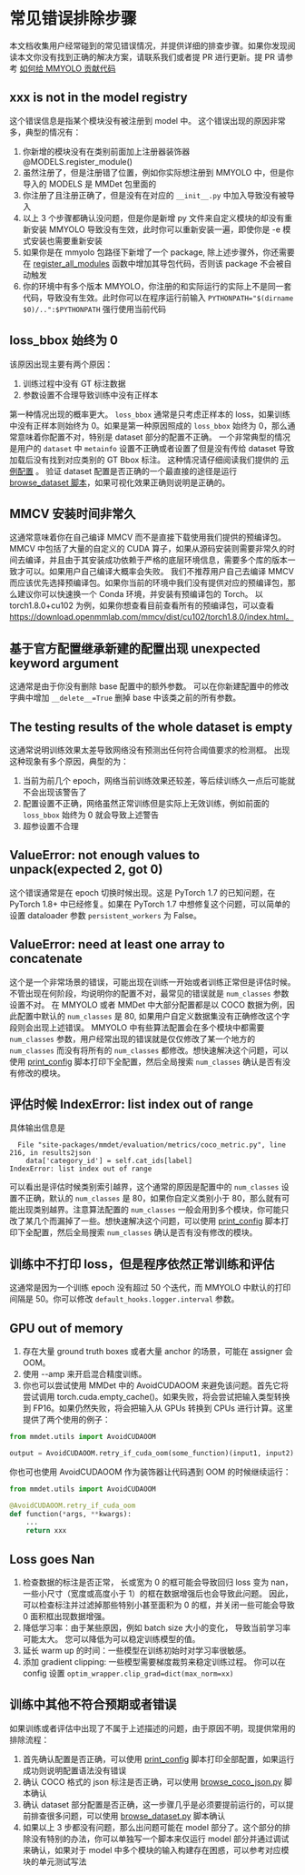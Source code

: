 # 常见错误排除步骤

本文档收集用户经常碰到的常见错误情况，并提供详细的排查步骤。如果你发现阅读本文你没有找到正确的解决方案，请联系我们或者提 PR 进行更新。提 PR 请参考 [如何给 MMYOLO 贡献代码](../recommended_topics/contributing.md)

## xxx is not in the model registry

这个错误信息是指某个模块没有被注册到 model 中。 这个错误出现的原因非常多，典型的情况有：

1. 你新增的模块没有在类别前面加上注册器装饰器 @MODELS.register_module()
2. 虽然注册了，但是注册错了位置，例如你实际想注册到 MMYOLO 中，但是你导入的 MODELS 是 MMDet 包里面的
3. 你注册了且注册正确了，但是没有在对应的 `__init__.py` 中加入导致没有被导入
4. 以上 3 个步骤都确认没问题，但是你是新增 py 文件来自定义模块的却没有重新安装 MMYOLO 导致没有生效，此时你可以重新安装一遍，即使你是 -e 模式安装也需要重新安装
5. 如果你是在 mmyolo 包路径下新增了一个 package, 除上述步骤外，你还需要在 [register_all_modules](https://github.com/open-mmlab/mmyolo/blob/main/mmyolo/utils/setup_env.py#L8) 函数中增加其导包代码，否则该 package 不会被自动触发
6. 你的环境中有多个版本 MMYOLO，你注册的和实际运行的实际上不是同一套代码，导致没有生效。此时你可以在程序运行前输入 `PYTHONPATH="$(dirname $0)/..":$PYTHONPATH` 强行使用当前代码

## loss_bbox 始终为 0

该原因出现主要有两个原因：

1. 训练过程中没有 GT 标注数据
2. 参数设置不合理导致训练中没有正样本

第一种情况出现的概率更大。 `loss_bbox` 通常是只考虑正样本的 loss，如果训练中没有正样本则始终为 0。如果是第一种原因照成的 `loss_bbox` 始终为 0，那么通常意味着你配置不对，特别是 dataset 部分的配置不正确。
一个非常典型的情况是用户的 `dataset` 中 `metainfo` 设置不正确或者设置了但是没有传给 dataset 导致加载后没有找到对应类别的 GT Bbox 标注。 这种情况请仔细阅读我们提供的 [示例配置](https://github.com/open-mmlab/mmyolo/blob/main/projects/misc/custom_dataset/yolov5_s-v61_syncbn_fast_1xb32-100e_cat.py#L27) 。
验证 dataset 配置是否正确的一个最直接的途径是运行 [browse_dataset 脚本](https://github.com/open-mmlab/mmyolo/blob/main/tools/analysis_tools/browse_dataset.py)，如果可视化效果正确则说明是正确的。

## MMCV 安装时间非常久

这通常意味着你在自己编译 MMCV 而不是直接下载使用我们提供的预编译包。 MMCV 中包括了大量的自定义的 CUDA 算子，如果从源码安装则需要非常久的时间去编译，并且由于其安装成功依赖于严格的底层环境信息，需要多个库的版本一致才可以。如果用户自己编译大概率会失败。
我们不推荐用户自己去编译 MMCV 而应该优先选择预编译包。如果你当前的环境中我们没有提供对应的预编译包，那么建议你可以快速换一个 Conda 环境，并安装有预编译包的 Torch。 以 torch1.8.0+cu102 为例，如果你想查看目前查看所有的预编译包，可以查看 https://download.openmmlab.com/mmcv/dist/cu102/torch1.8.0/index.html。

## 基于官方配置继承新建的配置出现 unexpected keyword argument

这通常是由于你没有删除 base 配置中的额外参数。 可以在你新建配置中的修改字典中增加 `__delete__=True` 删掉 base 中该类之前的所有参数。

## The testing results of the whole dataset is empty

这通常说明训练效果太差导致网络没有预测出任何符合阈值要求的检测框。 出现这种现象有多个原因，典型的为：

1. 当前为前几个 epoch，网络当前训练效果还较差，等后续训练久一点后可能就不会出现该警告了
2. 配置设置不正确，网络虽然正常训练但是实际上无效训练，例如前面的 `loss_bbox` 始终为 0 就会导致上述警告
3. 超参设置不合理

## ValueError: not enough values to unpack(expected 2, got 0)

这个错误通常是在 epoch 切换时候出现。这是 PyTorch 1.7 的已知问题，在 PyTorch 1.8+ 中已经修复。如果在 PyTorch 1.7 中想修复这个问题，可以简单的设置 dataloader 参数 `persistent_workers` 为 False。

## ValueError: need at least one array to concatenate

这个是一个非常场景的错误，可能出现在训练一开始或者训练正常但是评估时候。不管出现在何阶段，均说明你的配置不对，最常见的错误就是 `num_classes` 参数设置不对。
在 MMYOLO 或者 MMDet 中大部分配置都是以 COCO 数据为例，因此配置中默认的 `num_classes` 是 80, 如果用户自定义数据集没有正确修改这个字段则会出现上述错误。
MMYOLO 中有些算法配置会在多个模块中都需要 `num_classes` 参数，用户经常出现的错误就是仅仅修改了某一个地方的 `num_classes` 而没有将所有的 `num_classes` 都修改。想快速解决这个问题，可以使用 [print_config](https://github.com/open-mmlab/mmyolo/blob/main/tools/misc/print_config.py)
脚本打印下全配置，然后全局搜索 `num_classes` 确认是否有没有修改的模块。

## 评估时候 IndexError: list index out of range

具体输出信息是

```text
  File "site-packages/mmdet/evaluation/metrics/coco_metric.py", line 216, in results2json
    data['category_id'] = self.cat_ids[label]
IndexError: list index out of range
```

可以看出是评估时候类别索引越界，这个通常的原因是配置中的 `num_classes` 设置不正确，默认的 `num_classes` 是 80，如果你自定义类别小于 80，那么就有可能出现类别越界。注意算法配置的 `num_classes` 一般会用到多个模块，你可能只改了某几个而漏掉了一些。想快速解决这个问题，可以使用 [print_config](https://github.com/open-mmlab/mmyolo/blob/main/tools/misc/print_config.py)
脚本打印下全配置，然后全局搜索 `num_classes` 确认是否有没有修改的模块。

## 训练中不打印 loss，但是程序依然正常训练和评估

这通常是因为一个训练 epoch 没有超过 50 个迭代，而 MMYOLO 中默认的打印间隔是 50。你可以修改 `default_hooks.logger.interval` 参数。

## GPU out of memory

1. 存在大量 ground truth boxes 或者大量 anchor 的场景，可能在 assigner 会 OOM。
2. 使用 --amp 来开启混合精度训练。
3. 你也可以尝试使用 MMDet 中的 AvoidCUDAOOM 来避免该问题。首先它将尝试调用 torch.cuda.empty_cache()。如果失败，将会尝试把输入类型转换到 FP16。如果仍然失败，将会把输入从 GPUs 转换到 CPUs 进行计算。这里提供了两个使用的例子：

```python
from mmdet.utils import AvoidCUDAOOM

output = AvoidCUDAOOM.retry_if_cuda_oom(some_function)(input1, input2)
```

你也可也使用 AvoidCUDAOOM 作为装饰器让代码遇到 OOM 的时候继续运行：

```python
from mmdet.utils import AvoidCUDAOOM

@AvoidCUDAOOM.retry_if_cuda_oom
def function(*args, **kwargs):
    ...
    return xxx
```

## Loss goes Nan

1. 检查数据的标注是否正常， 长或宽为 0 的框可能会导致回归 loss 变为 nan，一些小尺寸（宽度或高度小于 1）的框在数据增强后也会导致此问题。 因此，可以检查标注并过滤掉那些特别小甚至面积为 0 的框，并关闭一些可能会导致 0 面积框出现数据增强。
2. 降低学习率：由于某些原因，例如 batch size 大小的变化， 导致当前学习率可能太大。 您可以降低为可以稳定训练模型的值。
3. 延长 warm up 的时间：一些模型在训练初始时对学习率很敏感。
4. 添加 gradient clipping: 一些模型需要梯度裁剪来稳定训练过程。 你可以在 config 设置 `optim_wrapper.clip_grad=dict(max_norm=xx)`

## 训练中其他不符合预期或者错误

如果训练或者评估中出现了不属于上述描述的问题，由于原因不明，现提供常用的排除流程：

1. 首先确认配置是否正确，可以使用 [print_config](https://github.com/open-mmlab/mmyolo/blob/main/tools/misc/print_config.py) 脚本打印全部配置，如果运行成功则说明配置语法没有错误
2. 确认 COCO 格式的 json 标注是否正确，可以使用 [browse_coco_json.py](https://github.com/open-mmlab/mmyolo/blob/main/tools/misc/browse_coco_json.py) 脚本确认
3. 确认 dataset 部分配置是否正确，这一步骤几乎是必须要提前运行的，可以提前排查很多问题，可以使用 [browse_dataset.py](https://github.com/open-mmlab/mmyolo/blob/main/tools/misc/browse_dataset.py) 脚本确认
4. 如果以上 3 步都没有问题，那么出问题可能在 model 部分了。这个部分的排除没有特别的办法，你可以单独写一个脚本来仅运行 model 部分并通过调试来确认，如果对于 model 中多个模块的输入构建存在困惑，可以参考对应模块的单元测试写法
